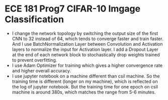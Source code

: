 # ECE 181 Prog7 CIFAR-10 Imgage Classification
- I change the network topology by switching the output size of the first CNN to 32 instead of 64, which tends to converge faster and train faster. And I use BatchNormalization Layer between Convolution and Activation layers to normalize the input for Activation layer. I add a Dropout Layer at the end of each network block to stochastically drop weights trained to prevent overfitting.
- I use Adam Optimizer for training which gives a higher convergence rate and higher overall accuracy.
- I use jupyter notebook on a machine different than csil machine. So the training time is different (longer on my machine), which is reflected on the log of jupyter notebook. But the training time for one epoch on csil machine is around 380s, which matches the range from 5-6 minutes.
